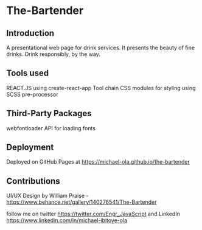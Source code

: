# The-Bartender

## Introduction

A presentational web page for drink services.
It  presents the beauty of fine drinks. Drink responsibly, by the way.

## Tools used

REACT.JS using create-react-app Tool chain
CSS modules for styling using SCSS pre-processor

## Third-Party Packages
webfontloader API for loading fonts

## Deployment
Deployed on GitHub Pages at https://michael-ola.github.io/the-bartender

## Contributions
UI/UX Design by William Praise - https://www.behance.net/gallery/140276541/The-Bartender


follow me on twitter https://twitter.com/Engr_JavaScript
and LinkedIn https://www.linkedin.com/in/michael-ibitoye-ola

